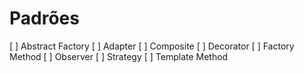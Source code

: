 # Padrões
[ ] Abstract Factory
[ ] Adapter
[ ] Composite 
[ ] Decorator 
[ ] Factory Method 
[ ] Observer
[ ] Strategy
[ ] Template Method
